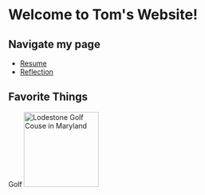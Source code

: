 # Welcome to Tom's Website!

## Navigate my page
* [Resume](resume.md)
* [Reflection](reflection.md)

## **Favorite Things**
Golf
<img src="Lodestone_GolfCourse.jpg/Lodestone_GolfCourse.jpg" alt="Lodestone Golf Couse in Maryland" width="150"/>
